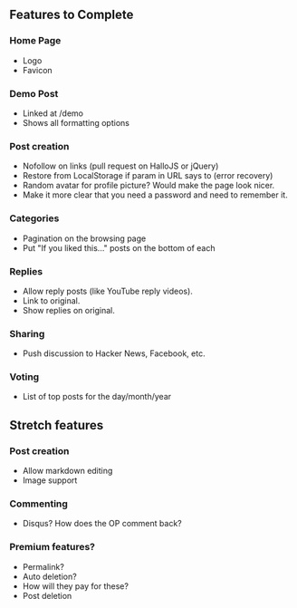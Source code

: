 ## Features to Complete

### Home Page
  * Logo
  * Favicon
  
### Demo Post
  * Linked at /demo
  * Shows all formatting options

### Post creation
  * Nofollow on links (pull request on HalloJS or jQuery)
  * Restore from LocalStorage if param in URL says to (error recovery)
  * Random avatar for profile picture? Would make the page look nicer.
  * Make it more clear that you need a password and need to remember it.

### Categories
  * Pagination on the browsing page
  * Put "If you liked this..." posts on the bottom of each

### Replies
  * Allow reply posts (like YouTube reply videos).
  * Link to original.
  * Show replies on original.
  
### Sharing
  * Push discussion to Hacker News, Facebook, etc.
  
### Voting
  * List of top posts for the day/month/year

## Stretch features

### Post creation
  * Allow markdown editing
  * Image support
  
### Commenting
  * Disqus?  How does the OP comment back?
  
### Premium features?
  * Permalink?
  * Auto deletion?
  * How will they pay for these?
  * Post deletion
